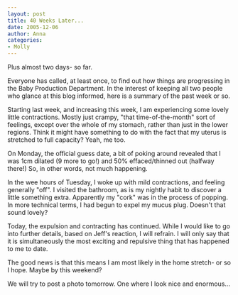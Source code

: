 ```yaml
---
layout: post
title: 40 Weeks Later...
date: 2005-12-06
author: Anna
categories:
- Molly
---
```


Plus almost two days- so far.

Everyone has called, at least once, to find out how things are progressing in the Baby Production Department. In the interest of keeping all two people who glance at this blog informed, here is a summary of the past week or so.

Starting last week, and increasing this week, I am experiencing some lovely little contractions. Mostly just crampy, "that time-of-the-month" sort of feelings, except over the whole of my stomach, rather than just in the lower regions. Think it might have something to do with the fact that my uterus is stretched to full capacity? Yeah, me too.

On Monday, the official guess date, a bit of poking around revealed that I was 1cm dilated (9 more to go!) and 50% effaced/thinned out (halfway there!) So, in other words, not much happening.

In the wee hours of Tuesday, I woke up with mild contractions, and feeling generally "off". I visited the bathroom, as is my nightly habit to discover a little something extra. Apparently my "cork" was in the process of popping. In more technical terms, I had begun to expel my mucus plug. Doesn't that sound lovely?

Today, the expulsion and contracting has continued. While I would like to go into further details, based on Jeff's reaction, I will refrain. I will only say that it is simultaneously the most exciting and repulsive thing that has happened to me to date.

The good news is that this means I am most likely in the home stretch- or so I hope. Maybe by this weekend?

We will try to post a photo tomorrow. One where I look nice and enormous...